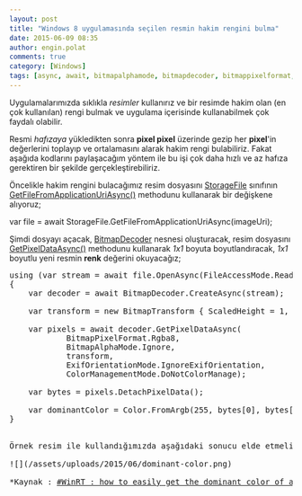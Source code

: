 ```yaml
---
layout: post
title: "Windows 8 uygulamasında seçilen resmin hakim rengini bulma"
date: 2015-06-09 08:35
author: engin.polat
comments: true
category: [Windows]
tags: [async, await, bitmapalphamode, bitmapdecoder, bitmappixelformat, bitmaptransform, class, colormanagementmode, detachpixeldata, exiforientationmode, fileaccessmode, getfilefromapplicationuriasync, getpixeldataasync, image, method, openasync, pixel, rgb, scaledheight, scaledwidth, storage, storagefile, stream, windows8, winrt, wp8]
---
```

Uygulamalarımızda sıklıkla *resimler* kullanırız ve bir resimde hakim olan (en çok kullanılan) rengi bulmak ve uygulama içerisinde kullanabilmek çok faydalı olabilir.

Resmi *hafızaya* yükledikten sonra **pixel pixel** üzerinde gezip her **pixel**'in değerlerini toplayıp ve ortalamasını alarak hakim rengi bulabiliriz. Fakat aşağıda kodlarını paylaşacağım yöntem ile bu işi çok daha hızlı ve az hafıza gerektiren bir şekilde gerçekleştirebiliriz.

Öncelikle hakim rengini bulacağımız resim dosyasını <a href="http://msdn.microsoft.com/library/windows/apps/windows.storage.storagefile" target="_blank" rel="noopener">StorageFile</a> sınıfının <a href="http://msdn.microsoft.com/library/windows/apps/windows.storage.storagefile.getfilefromapplicationuriasync" target="_blank" rel="noopener">GetFileFromApplicationUriAsync()</a> methodunu kullanarak bir değişkene alıyoruz;



var file = await StorageFile.GetFileFromApplicationUriAsync(imageUri);</pre>

Şimdi dosyayı açacak, <a href="http://msdn.microsoft.com/library/windows/apps/windows.graphics.imaging.bitmapdecoder" target="_blank" rel="noopener">BitmapDecoder</a> nesnesi oluşturacak, resim dosyasını <a href="http://msdn.microsoft.com/library/windows/apps/windows.graphics.imaging.bitmapdecoder.getpixeldataasync" target="_blank" rel="noopener">GetPixelDataAsync()</a> methodunu kullanarak *1x1* boyuta boyutlandıracak, *1x1* boyutlu yeni resmin **renk** değerini okuyacağız;

<pre class="brush:csharp">using (var stream = await file.OpenAsync(FileAccessMode.Read))
{
    var decoder = await BitmapDecoder.CreateAsync(stream);

    var transform = new BitmapTransform { ScaledHeight = 1, ScaledWidth = 1 };

    var pixels = await decoder.GetPixelDataAsync(
            BitmapPixelFormat.Rgba8,
            BitmapAlphaMode.Ignore,
            transform,
            ExifOrientationMode.IgnoreExifOrientation,
            ColorManagementMode.DoNotColorManage);

    var bytes = pixels.DetachPixelData();

    var dominantColor = Color.FromArgb(255, bytes[0], bytes[1], bytes[2]);
}


Örnek resim ile kullandığımızda aşağıdaki sonucu elde etmeliyiz;

![](/assets/uploads/2015/06/dominant-color.png)

*Kaynak : <a href="http://www.jonathanantoine.com/2013/07/16/winrt-how-to-easily-get-the-dominant-color-of-a-picture/" target="_blank" rel="noopener">#WinRT : how to easily get the dominant color of a picture</a>*


